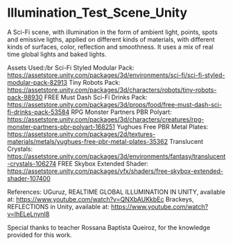 # Illumination_Test_Scene_Unity

A Sci-Fi scene, with illumination in the form of ambient light, points, spots and emissive ligths, applied on different kinds of materials, with different kinds of surfaces, color, reflection and smoothness. It uses a mix of real time global lights and baked lights.


Assets Used:/br
Sci-Fi Styled Modular Pack: https://assetstore.unity.com/packages/3d/environments/sci-fi/sci-fi-styled-modular-pack-82913
Tiny Robots Pack: https://assetstore.unity.com/packages/3d/characters/robots/tiny-robots-pack-98930
FREE Must Dash Sci-Fi Drinks Pack: https://assetstore.unity.com/packages/3d/props/food/free-must-dash-sci-fi-drinks-pack-53584
RPG Monster Partners PBR Polyart: https://assetstore.unity.com/packages/3d/characters/creatures/rpg-monster-partners-pbr-polyart-168251
Yughues Free PBR Metal Plates: https://assetstore.unity.com/packages/2d/textures-materials/metals/yughues-free-pbr-metal-plates-35362
Translucent Crystals: https://assetstore.unity.com/packages/3d/environments/fantasy/translucent-crystals-106274
FREE Skybox Extended Shader: https://assetstore.unity.com/packages/vfx/shaders/free-skybox-extended-shader-107400

References:
UGuruz, REALTIME GLOBAL ILLUMINATION IN UNITY, available at: https://www.youtube.com/watch?v=QNXbAUKkbEc
Brackeys, REFLECTIONS in Unity, available at: https://www.youtube.com/watch?v=lhELeLnynI8

Special thanks to teacher Rossana Baptista Queiroz, for the knowledge provided for this work.
